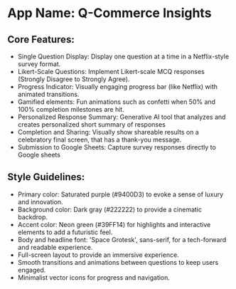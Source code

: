 # **App Name**: Q-Commerce Insights

## Core Features:

- Single Question Display: Display one question at a time in a Netflix-style survey format.
- Likert-Scale Questions: Implement Likert-scale MCQ responses (Strongly Disagree to Strongly Agree).
- Progress Indicator: Visually engaging progress bar (like Netflix) with animated transitions.
- Gamified elements: Fun animations such as confetti when 50% and 100% completion milestones are hit.
- Personalized Response Summary: Generative AI tool that analyzes and creates personalized short summary of responses
- Completion and Sharing: Visually show shareable results on a celebratory final screen, that has a thank-you message.
- Submission to Google Sheets: Capture survey responses directly to Google sheets

## Style Guidelines:

- Primary color: Saturated purple (#9400D3) to evoke a sense of luxury and innovation.
- Background color: Dark gray (#222222) to provide a cinematic backdrop.
- Accent color: Neon green (#39FF14) for highlights and interactive elements to add a futuristic feel.
- Body and headline font: 'Space Grotesk', sans-serif, for a tech-forward and readable experience.
- Full-screen layout to provide an immersive experience.
- Smooth transitions and animations between questions to keep users engaged.
- Minimalist vector icons for progress and navigation.